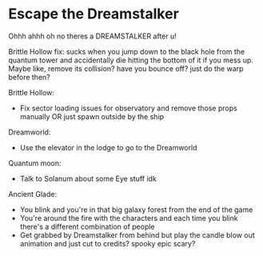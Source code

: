 # Escape the Dreamstalker

Ohhh ahhh oh no theres a DREAMSTALKER after u!

Brittle Hollow fix: sucks when you jump down to the black hole from the quantum tower and accidentally die hitting the bottom of it if you mess up. Maybe like, remove its collision? have you bounce off? just do the warp before then?

Brittle Hollow:
  - Fix sector loading issues for observatory and remove those props manually OR just spawn outside by the ship

Dreamworld:
  - Use the elevator in the lodge to go to the Dreamworld

Quantum moon:
  - Talk to Solanum about some Eye stuff idk

Ancient Glade:
  - You blink and you're in that big galaxy forest from the end of the game
  - You're around the fire with the characters and each time you blink there's a different combination of people
  - Get grabbed by Dreamstalker from behind but play the candle blow out animation and just cut to credits? spooky epic scary?

